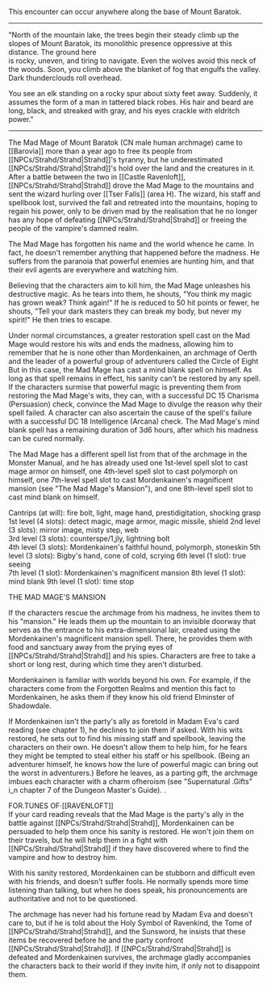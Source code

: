 This encounter can occur anywhere along the base of Mount Baratok.
________________________________________________
"North of the mountain lake, the trees begin their steady climb up the slopes of Mount Baratok, its monolithic presence oppressive at this distance. The ground here  
is rocky, uneven, and tiring to navigate. Even the wolves avoid this neck of the woods. Soon, you climb above the blanket of fog that engulfs the valley. Dark thunderclouds roll overhead.

You see an elk standing on a rocky spur about sixty feet away. Suddenly, it assumes the form of a man in tattered black robes. His hair and beard are long, black, and streaked with gray, and his eyes crackle with eldritch power."
________________________________________________

The Mad Mage of Mount Baratok (CN male human archmage) came to [[Barovia]] more than a year ago to free its people from [[NPCs/Strahd/Strahd|Strahd]]'s tyranny, but he underestimated [[NPCs/Strahd/Strahd|Strahd]]'s hold over the land and the creatures in it. After a battle between the two in [[Castle Ravenloft]], [[NPCs/Strahd/Strahd|Strahd]] drove the Mad Mage to the mountains and sent the wizard hurling over [[Tser Falls]] (area H). The wizard, his staff and spellbook lost, survived the fall and retreated into the mountains, hoping to regain his power, only to be driven mad by the realisation that he no longer has any hope of defeating [[NPCs/Strahd/Strahd|Strahd]] or freeing the people of the vampire's damned realm.

The Mad Mage has forgotten his name and the world whence he came. In fact, he doesn't remember anything that happened before the madness. He suffers from the paranoia that powerful enemies are hunting him, and that their evil agents are everywhere and watching him.

Believing that the characters aim to kill him, the Mad Mage unleashes his destructive magic. As he tears into them, he shouts, "You think my magic has grown weak? Think again!" If he is reduced to 50 hit points or fewer, he shouts, "Tell your dark masters they can break my body, but never my spirit!" He then tries to escape.

Under normal circumstances, a greater restoration spell cast on the Mad Mage would restore his wits and ends the madness, allowing him to remember that he is none other than Mordenkainen, an archmage of Oerth and the leader of a powerful group of adventurers called the Circle of Eight But in this case, the Mad Mage has cast a mind blank spell on himself. As long as that spell remains in effect, his sanity can't be restored by any spell. If the characters surmise that powerful magic is preventing them from restoring the Mad Mage's wits, they can, with a successful DC 15 Charisma (Persuasion) check, convince the Mad Mage to divulge the reason why their spell failed. A character can also ascertain the cause of the spell's failure with a successful DC 18 Intelligence (Arcana) check. The Mad Mage's mind blank spell has a remaining duration of 3d6 hours, after which his madness can be cured normally.

The Mad Mage has a different spell list from that of the archmage in the Monster Manual, and he has already used one 1st-level spell slot to cast mage armor on himself, one 4th-level spell slot to cast polymorph on himself, one 7th-level spell slot to cast Mordenkainen's magnificent mansion (see "The Mad Mage's Mansion"), and one 8th-level spell slot to cast mind blank on himself.

Cantrips (at will): fire bolt, light, mage hand, prestidigitation, shocking grasp
1st level (4 slots): detect magic, mage armor, magic missile, shield
2nd level (3 slots): mirror image, misty step, web  
3rd level (3 slots): counterspe/1,jly, lightning bolt  
4th level (3 slots): Mordenkainen's faithful hound, polymorph, stoneskin
5th level (3 slots): Bigby's hand, cone of cold, scrying 
6th level (1 slot): true seeing  
7th level (1 slot): Mordenkainen's magnificent mansion 
8th level (1 slot): mind blank
9th level (1 slot): time stop

THE MAD MAGE'S MANSION

If the characters rescue the archmage from his madness, he invites them to his "mansion." He leads them up the mountain to an invisible doorway that serves as the entrance to his extra-dimensional lair, created using the Mordenkainen's magnificent mansion spell. There, he provides them with food and sanctuary away from the prying eyes of [[NPCs/Strahd/Strahd|Strahd]] and his spies. Characters are free to take a short or long rest, during which time they aren't disturbed.

Mordenkainen is familiar with worlds beyond his own. For example, if the characters come from the Forgotten Realms and mention this fact to Mordenkainen, he asks them if they know his old friend Elminster of Shadowdale.

If Mordenkainen isn't the party's ally as foretold in Madam Eva's card reading (see chapter 1), he declines to join them if asked. With his wits restored, he sets out to find his missing staff and spellbook, leaving the characters on their own. He doesn't allow them to help him, for he fears they might be tempted to steal either his staff or his spellbook. (Being an adventurer himself, he knows how the lure of powerful magic can bring out the worst in adventurers.) Before he leaves, as a parting gift, the archmage imbues each character with a charm ofheroism (see "Supernatural .Gifts" i_n chapter 7 of the Dungeon Master's Guide). .

FOR.TUNES OF·[[RAVENLOFT]]  
If your card reading reveals that the Mad Mage is the party's ally in the battle against [[NPCs/Strahd/Strahd|Strahd]], Mordenkainen can be persuaded to help them once his sanity is restored. He won't join them on their travels, but he will help them in a fight with [[NPCs/Strahd/Strahd|Strahd]] if they have discovered where to find the vampire and how to destroy him.

With his sanity restored, Mordenkainen can be stubborn and difficult even with his friends, and doesn't suffer fools. He normally spends more time listening than talking, but when he does speak, his pronouncements are authoritative and not to be questioned.

The archmage has never had his fortune read by Madam Eva and doesn't care to, but if he is told about the Holy Symbol of Ravenkind, the Tome of [[NPCs/Strahd/Strahd|Strahd]], and the Sunsword, he insists that these items be recovered before he and the party confront [[NPCs/Strahd/Strahd|Strahd]]. If [[NPCs/Strahd/Strahd|Strahd]] is defeated and Mordenkainen survives, the archmage gladly accompanies the characters back to their world if they invite him, if only not to disappoint them.
